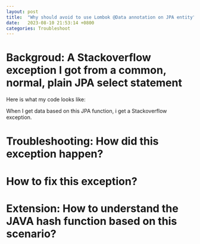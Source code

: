 ```yaml
---
layout: post
title:  "Why should avoid to use Lombok @Data annotation on JPA entity"
date:   2023-08-10 21:53:14 +0800
categories: Troubleshoot
---
```

<h1>Backgroud: A Stackoverflow exception I got from a common, normal, plain JPA select statement</h1>
Here is what my code looks like:



When I get data based on this JPA function, i get a Stackoverflow exception.

<h1>Troubleshooting: How did this exception happen?</h1>

<h1>How to fix this exception?</h1>

<h1>Extension: How to understand the JAVA hash function based on this scenario?<h1>
